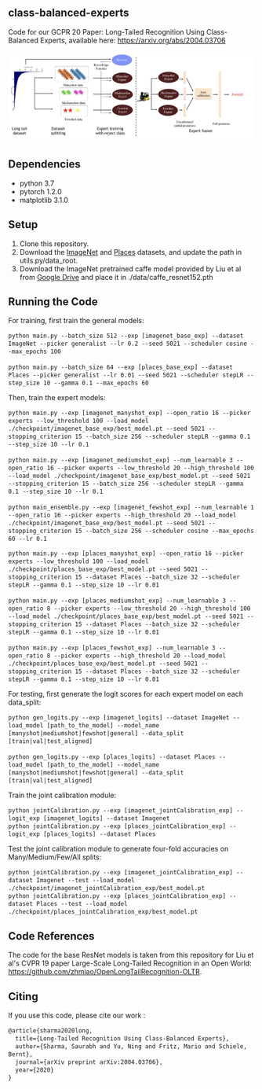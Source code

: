 ## class-balanced-experts

Code for our GCPR 20 Paper: Long-Tailed Recognition Using Class-Balanced Experts, available here: https://arxiv.org/abs/2004.03706

![Teaser Image](Teaser.png)

## Dependencies
* python 3.7
* pytorch 1.2.0
* matplotlib 3.1.0

## Setup
1. Clone this repository.
2. Download the [ImageNet](http://image-net.org/download.php) and [Places](http://places2.csail.mit.edu/download.html) datasets, and update the path in utils.py/data_root.
3. Download the ImageNet pretrained caffe model provided by Liu et al from [Google Drive](https://drive.google.com/uc?export=download&id=0B7fNdx_jAqhtckNGQ2FLd25fa3c) and place it in ./data/caffe_resnet152.pth

## Running the Code

For training, first train the general models:
```
python main.py --batch_size 512 --exp [imagenet_base_exp] --dataset ImageNet --picker generalist --lr 0.2 --seed 5021 --scheduler cosine --max_epochs 100

python main.py --batch_size 64 --exp [places_base_exp] --dataset Places --picker generalist --lr 0.01 --seed 5021 --scheduler stepLR --step_size 10 --gamma 0.1 --max_epochs 60 
```
Then, train the expert models:
```
python main.py --exp [imagenet_manyshot_exp] --open_ratio 16 --picker experts --low_threshold 100 --load_model ./checkpoint/imagenet_base_exp/best_model.pt --seed 5021 --stopping_criterion 15 --batch_size 256 --scheduler stepLR --gamma 0.1 --step_size 10 --lr 0.1

python main.py --exp [imagenet_mediumshot_exp] --num_learnable 3 --open_ratio 16 --picker experts --low_threshold 20 --high_threshold 100 --load_model ./checkpoint/imagenet_base_exp/best_model.pt --seed 5021 --stopping_criterion 15 --batch_size 256 --scheduler stepLR --gamma 0.1 --step_size 10 --lr 0.1

python main_ensemble.py --exp [imagenet_fewshot_exp] --num_learnable 1 --open_ratio 16 --picker experts --high_threshold 20 --load_model ./checkpoint/imagenet_base_exp/best_model.pt --seed 5021 --stopping_criterion 15 --batch_size 256 --scheduler cosine --max_epochs 60 --lr 0.1
```
```
python main.py --exp [places_manyshot_exp] --open_ratio 16 --picker experts --low_threshold 100 --load_model ./checkpoint/places_base_exp/best_model.pt --seed 5021 --stopping_criterion 15 --dataset Places --batch_size 32 --scheduler stepLR --gamma 0.1 --step_size 10 --lr 0.01

python main.py --exp [places_mediumshot_exp] --num_learnable 3 --open_ratio 8 --picker experts --low_threshold 20 --high_threshold 100 --load_model ./checkpoint/places_base_exp/best_model.pt --seed 5021 --stopping_criterion 15 --dataset Places --batch_size 32 --scheduler stepLR --gamma 0.1 --step_size 10 --lr 0.01

python main.py --exp [places_fewshot_exp] --num_learnable 3 --open_ratio 8 --picker experts --high_threshold 20 --load_model ./checkpoint/places_base_exp/best_model.pt --seed 5021 --stopping_criterion 15 --dataset Places --batch_size 32 --scheduler stepLR --gamma 0.1 --step_size 10 --lr 0.01
```

For testing, first generate the logit scores for each expert model on each data_split:
```
python gen_logits.py --exp [imagenet_logits] --dataset ImageNet --load_model [path_to_the_model] --model_name [manyshot|mediumshot|fewshot|general] --data_split [train|val|test_aligned] 

python gen_logits.py --exp [places_logits] --dataset Places --load_model [path_to_the_model] --model_name [manyshot|mediumshot|fewshot|general] --data_split [train|val|test_aligned] 
```
Train the joint calibration module:
```
python jointCalibration.py --exp [imagenet_jointCalibration_exp] --logit_exp [imagenet_logits] --dataset Imagenet
python jointCalibration.py --exp [places_jointCalibration_exp] --logit_exp [places_logits] --dataset Places
```
Test the joint calibration module to generate four-fold accuracies on Many/Medium/Few/All splits:
```
python jointCalibration.py --exp [imagenet_jointCalibration_exp] --dataset Imagenet --test --load_model ./checkpoint/imagenet_jointCalibration_exp/best_model.pt
python jointCalibration.py --exp [places_jointCalibration_exp] --dataset Places --test --load_model ./checkpoint/places_jointCalibration_exp/best_model.pt
```

## Code References 

The code for the base ResNet models is taken from this repository for Liu et al's CVPR 19 paper Large-Scale Long-Tailed Recognition in an Open World: https://github.com/zhmiao/OpenLongTailRecognition-OLTR. 

## Citing 

If you use this code, please cite our work : 
```
@article{sharma2020long,
  title={Long-Tailed Recognition Using Class-Balanced Experts},
  author={Sharma, Saurabh and Yu, Ning and Fritz, Mario and Schiele, Bernt},
  journal={arXiv preprint arXiv:2004.03706},
  year={2020}
}
```
